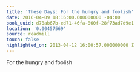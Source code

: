 ```yaml
---
title: 'These Days: For the hungry and foolish'
date: 2016-04-09 18:16:00.600000000 -04:00
book_uuid: d78ab67b-ed71-46fa-860f-28f73ad7d9e1
location: '0.00457569'
source: readmill
touch: false
highlighted_on: 2013-04-12 16:00:57.000000000 Z
---
```


For the hungry and foolish